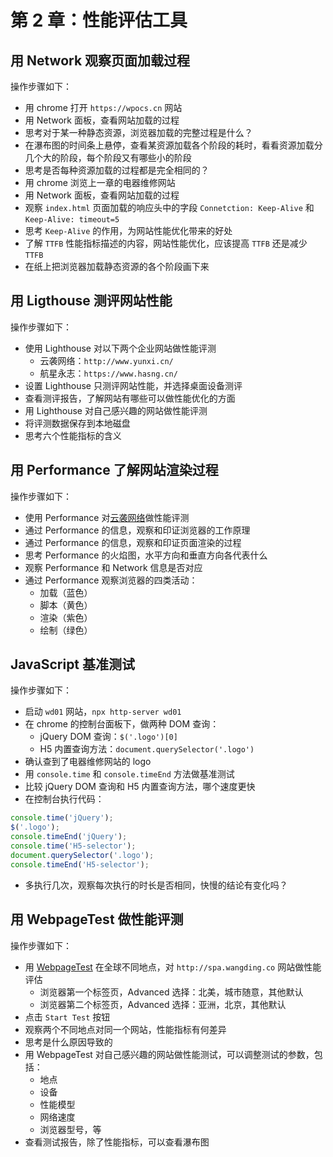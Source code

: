 # 第 2 章：性能评估工具

## 用 Network 观察页面加载过程

操作步骤如下：
- 用 chrome 打开 `https://wpocs.cn` 网站
- 用 Network 面板，查看网站加载的过程
- 思考对于某一种静态资源，浏览器加载的完整过程是什么？
- 在瀑布图的时间条上悬停，查看某资源加载各个阶段的耗时，看看资源加载分几个大的阶段，每个阶段又有哪些小的阶段
- 思考是否每种资源加载的过程都是完全相同的？
- 用 chrome 浏览上一章的电器维修网站
- 用 Network 面板，查看网站加载的过程
- 观察 `index.html` 页面加载的响应头中的字段 `Connetction: Keep-Alive` 和 `Keep-Alive: timeout=5`
- 思考 `Keep-Alive` 的作用，为网站性能优化带来的好处
- 了解 `TTFB` 性能指标描述的内容，网站性能优化，应该提高 `TTFB` 还是减少 `TTFB`
- 在纸上把浏览器加载静态资源的各个阶段画下来

## 用 Ligthouse 测评网站性能

操作步骤如下：
- 使用 Lighthouse 对以下两个企业网站做性能评测
  - 云袭网络：`http://www.yunxi.cn/`
  - 航星永志：`https://www.hasng.cn/`
- 设置 Lighthouse 只测评网站性能，并选择桌面设备测评
- 查看测评报告，了解网站有哪些可以做性能优化的方面
- 用 Lighthouse 对自己感兴趣的网站做性能评测
- 将评测数据保存到本地磁盘
- 思考六个性能指标的含义

## 用 Performance 了解网站渲染过程

操作步骤如下：
- 使用 Performance 对[云袭网络](http://www.yunxi.cn/)做性能评测
- 通过 Performance 的信息，观察和印证浏览器的工作原理
- 通过 Performance 的信息，观察和印证页面渲染的过程
- 思考 Performance 的火焰图，水平方向和垂直方向各代表什么
- 观察 Performance 和 Network 信息是否对应
- 通过 Performance 观察浏览器的四类活动：
  - 加载（蓝色）
  - 脚本（黄色）
  - 渲染（紫色）
  - 绘制（绿色）

## JavaScript 基准测试

操作步骤如下：
- 启动 `wd01` 网站，`npx http-server wd01`
- 在 chrome 的控制台面板下，做两种 DOM 查询：
  - jQuery DOM 查询：`$('.logo')[0]`
  - H5 内置查询方法：`document.querySelector('.logo')`
- 确认查到了电器维修网站的 logo
- 用 `console.time` 和 `console.timeEnd` 方法做基准测试
- 比较 jQuery DOM 查询和 H5 内置查询方法，哪个速度更快
- 在控制台执行代码：
```javascript
console.time('jQuery');
$('.logo');
console.timeEnd('jQuery');
console.time('H5-selector');
document.querySelector('.logo');
console.timeEnd('H5-selector');
```
- 多执行几次，观察每次执行的时长是否相同，快慢的结论有变化吗？

## 用 WebpageTest 做性能评测

操作步骤如下：
- 用 [WebpageTest](https://webpagetest.org/) 在全球不同地点，对 `http://spa.wangding.co` 网站做性能评估
  - 浏览器第一个标签页，Advanced 选择：北美，城市随意，其他默认
  - 浏览器第二个标签页，Advanced 选择：亚洲，北京，其他默认
- 点击 `Start Test` 按钮
- 观察两个不同地点对同一个网站，性能指标有何差异
- 思考是什么原因导致的
- 用 WebpageTest 对自己感兴趣的网站做性能测试，可以调整测试的参数，包括：
  - 地点
  - 设备
  - 性能模型
  - 网络速度
  - 浏览器型号，等
- 查看测试报告，除了性能指标，可以查看瀑布图
